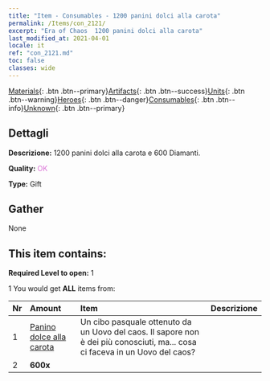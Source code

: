 ```yaml
---
title: "Item - Consumables - 1200 panini dolci alla carota"
permalink: /Items/con_2121/
excerpt: "Era of Chaos  1200 panini dolci alla carota"
last_modified_at: 2021-04-01
locale: it
ref: "con_2121.md"
toc: false
classes: wide
---
```

 [Materials](/it/Items/){: .btn .btn--primary}[Artifacts](/it/Items/Artifacts/){: .btn .btn--success}[Units](/it/Items/Units/){: .btn .btn--warning}[Heroes](/it/Items/Heroes/){: .btn .btn--danger}[Consumables](/it/Items/Consumables/){: .btn .btn--info}[Unknown](/it/Items/Unknown/){: .btn .btn--primary}

## Dettagli
 **Descrizione:** 1200 panini dolci alla carota e 600 Diamanti.

 **Quality:** <span style="color: #DA70D6">OK</span>

 **Type:** Gift

## Gather

  None

## This item contains:

 **Required Level to open:** 1

 1 You would get **ALL** items  from:

  | Nr | Amount |     Item    | Descrizione |
  |:---|:-------|:------------|:-----------:|
  | 1 | [Panino dolce alla carota](/it/Items/con_2119/) | Un cibo pasquale ottenuto da un Uovo del caos. Il sapore non è dei più conosciuti, ma... cosa ci faceva in un Uovo del caos? | 
  | 2 |  **600x** | <i class="fas fa-gem"/> |  | 
